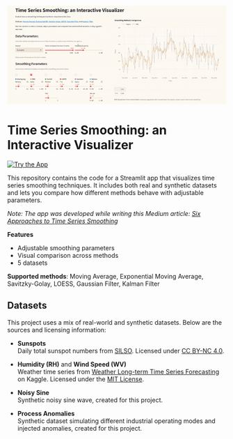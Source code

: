 <p align="center">
  <img src="app_preview.gif" width="600" alt="App Preview">
</p>


# Time Series Smoothing: an Interactive Visualizer

[![Try the App](https://img.shields.io/badge/TRY%20THE%20APP-FF4B4B)](https://timeseriessmoothing.streamlit.app/)


This repository contains the code for a Streamlit app that visualizes time series smoothing techniques. It includes both real and synthetic datasets and lets you compare how different methods behave with adjustable parameters.

*Note: The app was developed while writing this Medium article: [Six Approaches to Time Series Smoothing](https://medium.com/@dmitriy.bolotov/six-approaches-to-time-series-smoothing-cc3ea9d6b64f)*

**Features**
- Adjustable smoothing parameters
- Visual comparison across methods
- 5 datasets

**Supported methods**: Moving Average, Exponential Moving Average, Savitzky-Golay, LOESS, Gaussian Filter, Kalman Filter


## Datasets

This project uses a mix of real-world and synthetic datasets. Below are the sources and licensing information:

- **Sunspots**  
  Daily total sunspot numbers from [SILSO](https://www.sidc.be/SILSO/datafiles). Licensed under [CC BY-NC 4.0](https://creativecommons.org/licenses/by-nc/4.0/).

- **Humidity (RH)** and **Wind Speed (WV)**  
  Weather time series from [Weather Long-term Time Series Forecasting](https://www.kaggle.com/datasets/alistairking/weather-long-term-time-series-forecasting) on Kaggle. Licensed under the [MIT License](https://www.mit.edu/~amini/LICENSE.md).

- **Noisy Sine**  
  Synthetic noisy sine wave, created for this project.

- **Process Anomalies**  
  Synthetic dataset simulating different industrial operating modes and injected anomalies, created for this project.



